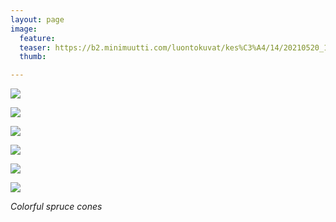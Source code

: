 ```yaml
---
layout: page
image:
  feature:
  teaser: https://b2.minimuutti.com/luontokuvat/kes%C3%A4/14/20210520_152451-245px.jpg
  thumb:

---
```


![](https://b2.minimuutti.com/luontokuvat/kes%C3%A4/14/20210525_152650-800px.jpg)

![](https://b2.minimuutti.com/luontokuvat/kes%C3%A4/14/20210525_152630-800px.jpg)

![](https://b2.minimuutti.com/luontokuvat/kes%C3%A4/14/20210525_152634-800px.jpg)

![](https://b2.minimuutti.com/luontokuvat/kes%C3%A4/14/20210520_152419-800px.jpg)

![](https://b2.minimuutti.com/luontokuvat/kes%C3%A4/14/20210520_152451-800px.jpg)

![](https://b2.minimuutti.com/luontokuvat/kes%C3%A4/14/20210520_152449-800px.jpg)

*Colorful spruce cones*
